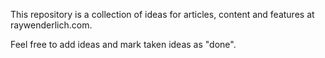 This repository is a collection of ideas for articles, content and features at raywenderlich.com.

Feel free to add ideas and mark taken ideas as "done".